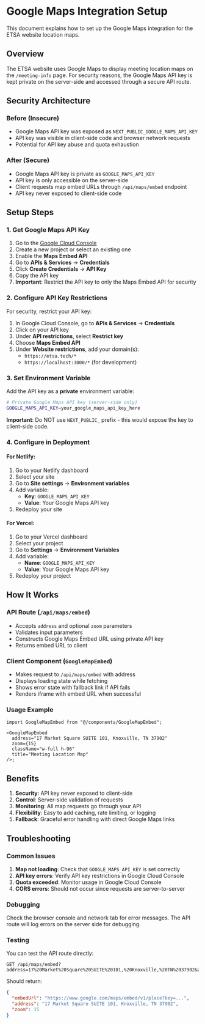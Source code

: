 # Google Maps Integration Setup

This document explains how to set up the Google Maps integration for the ETSA website location maps.

## Overview

The ETSA website uses Google Maps to display meeting location maps on the `/meeting-info` page. For security reasons, the Google Maps API key is kept private on the server-side and accessed through a secure API route.

## Security Architecture

### Before (Insecure)

- Google Maps API key was exposed as `NEXT_PUBLIC_GOOGLE_MAPS_API_KEY`
- API key was visible in client-side code and browser network requests
- Potential for API key abuse and quota exhaustion

### After (Secure)

- Google Maps API key is private as `GOOGLE_MAPS_API_KEY`
- API key is only accessible on the server-side
- Client requests map embed URLs through `/api/maps/embed` endpoint
- API key never exposed to client-side code

## Setup Steps

### 1. Get Google Maps API Key

1. Go to the [Google Cloud Console](https://console.cloud.google.com/)
2. Create a new project or select an existing one
3. Enable the **Maps Embed API**
4. Go to **APIs & Services** → **Credentials**
5. Click **Create Credentials** → **API Key**
6. Copy the API key
7. **Important**: Restrict the API key to only the Maps Embed API for security

### 2. Configure API Key Restrictions

For security, restrict your API key:

1. In Google Cloud Console, go to **APIs & Services** → **Credentials**
2. Click on your API key
3. Under **API restrictions**, select **Restrict key**
4. Choose **Maps Embed API**
5. Under **Website restrictions**, add your domain(s):
   - `https://etsa.tech/*`
   - `https://localhost:3000/*` (for development)

### 3. Set Environment Variable

Add the API key as a **private** environment variable:

```bash
# Private Google Maps API key (server-side only)
GOOGLE_MAPS_API_KEY=your_google_maps_api_key_here
```

**Important**: Do NOT use `NEXT_PUBLIC_` prefix - this would expose the key to client-side code.

### 4. Configure in Deployment

#### For Netlify:

1. Go to your Netlify dashboard
2. Select your site
3. Go to **Site settings** → **Environment variables**
4. Add variable:
   - **Key**: `GOOGLE_MAPS_API_KEY`
   - **Value**: Your Google Maps API key
5. Redeploy your site

#### For Vercel:

1. Go to your Vercel dashboard
2. Select your project
3. Go to **Settings** → **Environment Variables**
4. Add variable:
   - **Name**: `GOOGLE_MAPS_API_KEY`
   - **Value**: Your Google Maps API key
5. Redeploy your project

## How It Works

### API Route (`/api/maps/embed`)

- Accepts `address` and optional `zoom` parameters
- Validates input parameters
- Constructs Google Maps Embed URL using private API key
- Returns embed URL to client

### Client Component (`GoogleMapEmbed`)

- Makes request to `/api/maps/embed` with address
- Displays loading state while fetching
- Shows error state with fallback link if API fails
- Renders iframe with embed URL when successful

### Usage Example

```tsx
import GoogleMapEmbed from "@/components/GoogleMapEmbed";

<GoogleMapEmbed
  address="17 Market Square SUITE 101, Knoxville, TN 37902"
  zoom={15}
  className="w-full h-96"
  title="Meeting Location Map"
/>;
```

## Benefits

1. **Security**: API key never exposed to client-side
2. **Control**: Server-side validation of requests
3. **Monitoring**: All map requests go through your API
4. **Flexibility**: Easy to add caching, rate limiting, or logging
5. **Fallback**: Graceful error handling with direct Google Maps links

## Troubleshooting

### Common Issues

1. **Map not loading**: Check that `GOOGLE_MAPS_API_KEY` is set correctly
2. **API key errors**: Verify API key restrictions in Google Cloud Console
3. **Quota exceeded**: Monitor usage in Google Cloud Console
4. **CORS errors**: Should not occur since requests are server-to-server

### Debugging

Check the browser console and network tab for error messages. The API route will log errors on the server side for debugging.

### Testing

You can test the API route directly:

```
GET /api/maps/embed?address=17%20Market%20Square%20SUITE%20101,%20Knoxville,%20TN%2037902&zoom=15
```

Should return:

```json
{
  "embedUrl": "https://www.google.com/maps/embed/v1/place?key=...",
  "address": "17 Market Square SUITE 101, Knoxville, TN 37902",
  "zoom": 15
}
```
